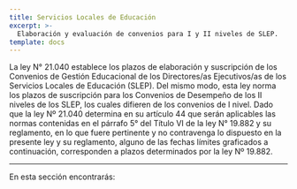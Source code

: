 ```yaml
---
title: Servicios Locales de Educación
excerpt: >-
  Elaboración y evaluación de convenios para I y II niveles de SLEP.
template: docs
---
```

La ley N° 21.040 establece los plazos de elaboración y suscripción de los Convenios de Gestión Educacional de los Directores/as Ejecutivos/as de los Servicios Locales de Educación (SLEP).
Del mismo modo, esta ley norma los plazos de suscripción para los Convenios de Desempeño de los II niveles de los SLEP, los cuales difieren de los convenios de I nivel.
Dado que la ley Nº 21.040 determina en su artículo 44 que serán aplicables las normas contenidas en el párrafo 5° del Título VI de la ley N° 19.882 y su reglamento, en lo que fuere pertinente y no contravenga lo dispuesto en la presente ley y su reglamento, alguno de las fechas límites graficados a continuación, corresponden a plazos determinados por la ley Nº 19.882.

***

En esta sección encontrarás: